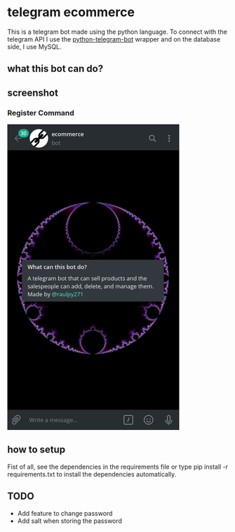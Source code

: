 # telegram ecommerce

This is a telegram bot made using the python language. To connect with the telegram API I use the [python-telegram-bot](https://python-telegram-bot.org/) wrapper and on the database side, I use MySQL.

## what this bot can do?

## screenshot

### Register Command

![Using the register command](/assets/register_command.gif)

## how to setup

Fist of all, see the dependencies in the requirements file or type pip install -r requirements.txt to install the dependencies automatically.

## TODO

 - Add feature to change password
 - Add salt when storing the password

